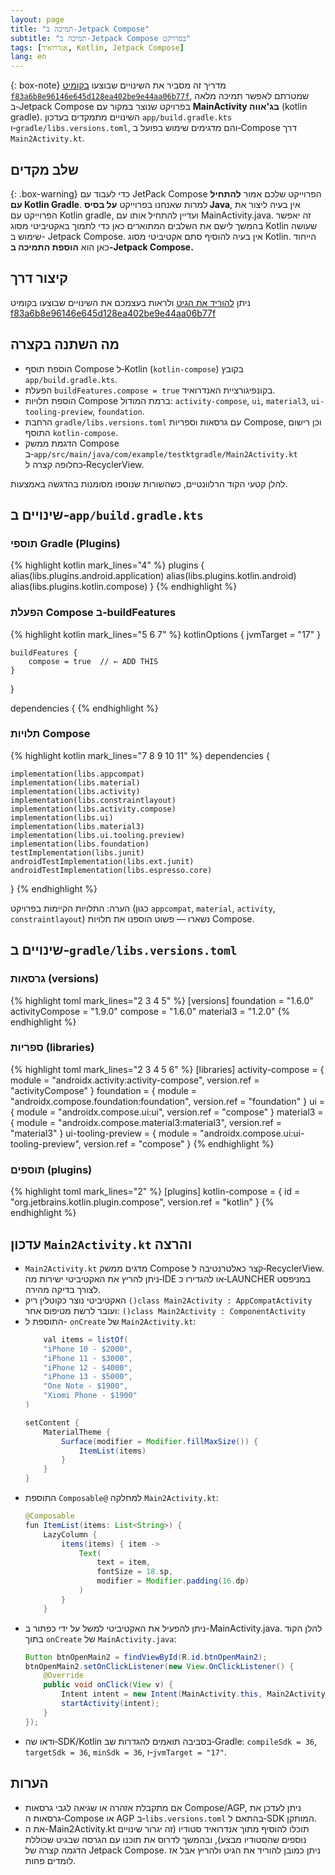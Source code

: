 ```yaml
---
layout: page
title: "תמיכה ב‑Jetpack Compose"
subtitle: "תמיכה ב‑Jetpack Compose בפרויקט"
tags: [אנדרואיד, Kotlin, Jetpack Compose]
lang: en
---
```




{: box-note}
מדריך זה מסביר את השינויים שבוצעו [בקומיט `f83a6b8e96146e645d128ea402be9e44aa06b77f`](https://github.com/3strategy/TestKtGradle/commit/f83a6b8e96146e645d128ea402be9e44aa06b77f), שמטרתם לאפשר תמיכה מלאה ב‑Jetpack Compose בפרויקט שנוצר במקור עם **MainActivity בג'אווה** (kotlin gradle). השינויים מתמקדים בעדכון `app/build.gradle.kts` ו‑`gradle/libs.versions.toml`, והם מדגימים שימוש בפועל ב‑Compose דרך `Main2Activity.kt`.

## שלב מקדים

{: .box-warning}
כדי לעבוד עם JetPack Compose הפרוייקט שלכם אמור **להתחיל עם Kotlin Gradle**. למרות שאנחנו בפרוייקט **על בסיס Java**, אין בעיה ליצור את הפרוייקט עם Kotlin gradle, ועדיין להתחיל אותו עם MainActivity.java. זה יאפשר בהמשך לישם את השלבים המתוארים כאן כדי לתמוך באקטיביטי מסוג Kotlin שעושה שימוש ב- Jetpack Compose. אין בעיה להוסיף סתם אקטיביטי מסוג Kotlin. הייחוד כאן הוא **הוספת התמיכה ב-Jetpack Compose.** 

## קיצור דרך
ניתן [להוריד את הגיט](https://github.com/3strategy/TestKtGradle) ולראות בעצמכם את השינויים שבוצעו בקומיט [f83a6b8e96146e645d128ea402be9e44aa06b77f](https://github.com/3strategy/TestKtGradle/commit/f83a6b8e96146e645d128ea402be9e44aa06b77f)

## מה השתנה בקצרה
- הוספת תוסף Compose ל‑Kotlin (`kotlin-compose`) בקובץ `app/build.gradle.kts`.
- הפעלת `buildFeatures.compose = true` בקונפיגורציית האנדרואיד.
- הוספת תלויות Compose ברמת המודול: `activity-compose`, `ui`, `material3`, `ui-tooling-preview`, `foundation`.
- הרחבת `gradle/libs.versions.toml` עם גרסאות וספריות Compose, וכן רישום התוסף `kotlin-compose`.
- הדגמת ממשק Compose ב‑`app/src/main/java/com/example/testktgradle/Main2Activity.kt` כחלופה קצרה ל‑RecyclerView.

להלן קטעי הקוד הרלוונטיים, כשהשורות שנוספו מסומנות בהדגשה באמצעות.

## שינויים ב‑`app/build.gradle.kts`

### תוספי Gradle (Plugins)
{% highlight kotlin mark_lines="4" %}
plugins {
    alias(libs.plugins.android.application)
    alias(libs.plugins.kotlin.android)
    alias(libs.plugins.kotlin.compose)
}
{% endhighlight %}

### הפעלת Compose ב‑buildFeatures
{% highlight kotlin mark_lines="5 6 7" %}
    kotlinOptions {
        jvmTarget = "17"
    }

    buildFeatures {
        compose = true  // ← ADD THIS
    }
}

dependencies {
{% endhighlight %}

### תלויות Compose
{% highlight kotlin mark_lines="7 8 9 10 11" %}
dependencies {

    implementation(libs.appcompat)
    implementation(libs.material)
    implementation(libs.activity)
    implementation(libs.constraintlayout)
    implementation(libs.activity.compose)
    implementation(libs.ui)
    implementation(libs.material3)
    implementation(libs.ui.tooling.preview)
    implementation(libs.foundation)
    testImplementation(libs.junit)
    androidTestImplementation(libs.ext.junit)
    androidTestImplementation(libs.espresso.core)
}
{% endhighlight %}

הערה: התלויות הקיימות בפרויקט (כגון `appcompat`, `material`, `activity`, `constraintlayout`) נשארו — פשוט הוספנו את תלויות Compose.

## שינויים ב‑`gradle/libs.versions.toml`

### גרסאות (versions)
{% highlight toml mark_lines="2 3 4 5" %}
[versions]
foundation = "1.6.0"
activityCompose = "1.9.0"
compose = "1.6.0"
material3 = "1.2.0"
{% endhighlight %}

### ספריות (libraries)
{% highlight toml mark_lines="2 3 4 5 6" %}
[libraries]
activity-compose = { module = "androidx.activity:activity-compose", version.ref = "activityCompose" }
foundation = { module = "androidx.compose.foundation:foundation", version.ref = "foundation" }
ui = { module = "androidx.compose.ui:ui", version.ref = "compose" }
material3 = { module = "androidx.compose.material3:material3", version.ref = "material3" }
ui-tooling-preview = { module = "androidx.compose.ui:ui-tooling-preview", version.ref = "compose" }
{% endhighlight %}

### תוספים (plugins)
{% highlight toml mark_lines="2" %}
[plugins]
kotlin-compose = { id = "org.jetbrains.kotlin.plugin.compose", version.ref = "kotlin" }
{% endhighlight %}

## עדכון `Main2Activity.kt` והרצה
- `Main2Activity.kt` מדגים ממשק Compose קצר כאלטרנטיבה ל‑RecyclerView. ניתן להריץ את האקטיביטי ישירות מה‑IDE או להגדירו כ‑LAUNCHER במניפסט לצורך בדיקה מהירה.
- האקטיביטי נוצר כקוטלין ריק `()class Main2Activity : AppCompatActivity` ועובר לרשת מטיפוס אחר: `()class Main2Activity : ComponentActivity`
- התוספת ל- `onCreate` של `Main2Activity.kt`:
    ```java
        val items = listOf(
        "iPhone 10 - $2000",
        "iPhone 11 - $3000",
        "iPhone 12 - $4000",
        "iPhone 13 - $5000",
        "One Note - $1900",
        "Xiomi Phone - $1900"
    )

    setContent {
        MaterialTheme {
            Surface(modifier = Modifier.fillMaxSize()) {
                ItemList(items)
            }
        }
    }
    ```
- התוספת `Composable@` למחלקה `Main2Activity.kt`:
    ```java
    @Composable
    fun ItemList(items: List<String>) {
        LazyColumn {
            items(items) { item ->
                Text(
                    text = item,
                    fontSize = 18.sp,
                    modifier = Modifier.padding(16.dp)
                )
            }
        }
    ```
- ניתן להפעיל את האקטיביטי למשל על ידי כפתור ב-MainActivity.java. להלן הקוד בתוך `onCreate` של `MainActivity.java`:
    ```java 
    Button btnOpenMain2 = findViewById(R.id.btnOpenMain2);
    btnOpenMain2.setOnClickListener(new View.OnClickListener() {
        @Override
        public void onClick(View v) {
            Intent intent = new Intent(MainActivity.this, Main2Activity.class);
            startActivity(intent);
        }
    });
    ```
- ודאו שה‑SDK/Kotlin בסביבה תואמים להגדרות שב‑Gradle: `compileSdk = 36`, `targetSdk = 36`, `minSdk = 36`, ו‑`jvmTarget = "17"`.

## הערות
- אם מתקבלת אזהרה או שגיאה לגבי גרסאות Compose/AGP, ניתן לעדכן את גרסאות ה‑Compose או AGP ב‑`libs.versions.toml` בהתאם ל‑SDK המותקן.
- את ה-Main2Activity.kt תוכלו להוסיף מתוך אנדרואיד סטודיו (זה יגרור שינויים נוספים שהסטודיו מבצע), ובהמשך לדרוס את תוכנו עם הגרסה שבגיט שכוללת הדגמה קצרה של Jetpack Compose. ניתן כמובן להוריד את הגיט ולהריץ אבל אז לומדים פחות.

